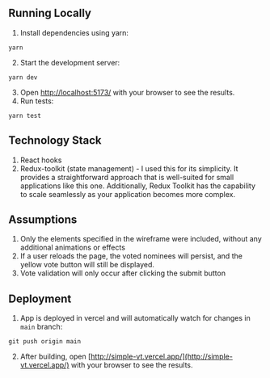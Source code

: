 ## Running Locally

1. Install dependencies using yarn:

```shell
yarn
```

2. Start the development server:

```shell
yarn dev
```

3. Open [http://localhost:5173/](http://localhost:5173/) with your browser to see the results.
4. Run tests:

```shell
yarn test
```

## Technology Stack

1. React hooks
2. Redux-toolkit (state management) - I used this for its simplicity. It provides a straightforward approach that is well-suited for small applications like this one. Additionally, Redux Toolkit has the capability to scale seamlessly as your application becomes more complex.

## Assumptions

1. Only the elements specified in the wireframe were included, without any additional animations or effects
2. If a user reloads the page, the voted nominees will persist, and the yellow vote button will still be displayed.
3. Vote validation will only occur after clicking the submit button

## Deployment

1. App is deployed in vercel and will automatically watch for changes in `main` branch:

```
git push origin main
```

2. After building, open [http://simple-vt.vercel.app/](http://simple-vt.vercel.app/) with your browser to see the results.
